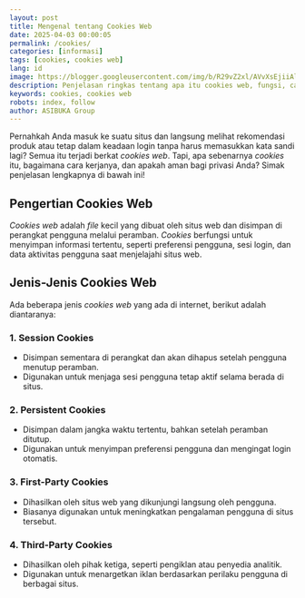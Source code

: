 ```yaml
---
layout: post
title: Mengenal tentang Cookies Web
date: 2025-04-03 00:00:05
permalink: /cookies/
categories: [informasi]
tags: [cookies, cookies web]
lang: id
image: https://blogger.googleusercontent.com/img/b/R29vZ2xl/AVvXsEjiiAlBKvtNSvw-9P80ogPmrZRQ_fbQn3vl6xD7Q4tnaAsvlRPwumU1mEh94jl1xozSo6Y90sRQXT-xGxFYpsG3YKpV-opUgv2K3hrZiJ9hI0A0QXkx_U78LEh5dn3J-KZF3spnYDU3sUjjfi-JC2DoFLPdBf9HmJHKAKMA-4WoPYqLMhbQl618xrNSzcA/s0-rw/cookies.jpeg
description: Penjelasan ringkas tentang apa itu cookies web, fungsi, cara penggunaannya dan beberapa hal lain yang sering ditanyakan seputar cookies web.
keywords: cookies, cookies web
robots: index, follow
author: ASIBUKA Group
---
```

Pernahkah Anda masuk ke suatu situs dan langsung melihat rekomendasi produk atau tetap dalam keadaan login tanpa harus memasukkan kata sandi lagi? Semua itu terjadi berkat _cookies web_. Tapi, apa sebenarnya _cookies_ itu, bagaimana cara kerjanya, dan apakah aman bagi privasi Anda? Simak penjelasan lengkapnya di bawah ini!

## Pengertian Cookies Web
_Cookies web_ adalah _file_ kecil yang dibuat oleh situs web dan disimpan di perangkat pengguna melalui peramban. _Cookies_ berfungsi untuk menyimpan informasi tertentu, seperti preferensi pengguna, sesi login, dan data aktivitas pengguna saat menjelajahi situs web.

## Jenis-Jenis Cookies Web
Ada beberapa jenis _cookies web_ yang ada di internet, berikut adalah diantaranya:

### 1. Session Cookies
* Disimpan sementara di perangkat dan akan dihapus setelah pengguna menutup peramban.
* Digunakan untuk menjaga sesi pengguna tetap aktif selama berada di situs.

### 2. Persistent Cookies
* Disimpan dalam jangka waktu tertentu, bahkan setelah peramban ditutup.
* Digunakan untuk menyimpan preferensi pengguna dan mengingat login otomatis.

### 3. First-Party Cookies
* Dihasilkan oleh situs web yang dikunjungi langsung oleh pengguna.
* Biasanya digunakan untuk meningkatkan pengalaman pengguna di situs tersebut.

### 4. Third-Party Cookies
* Dihasilkan oleh pihak ketiga, seperti pengiklan atau penyedia analitik.
* Digunakan untuk menargetkan iklan berdasarkan perilaku pengguna di berbagai situs.